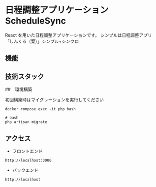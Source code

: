 # 日程調整アプリケーション　 ScheduleSync

React を用いた日程調整アプリケーションです。
シンプルは日程調整アプリ「しんくる（案）」シンプル+シンクロ

## 機能

## 技術スタック

##　環境構築

初回構築時はマイグレーションを実行してください

```
docker compose exec -it php bash
```

```
# bash
php artisan migrate
```

## アクセス

- フロントエンド

```
http://localhost:3000
```

- バックエンド

```
http://localhost
```
